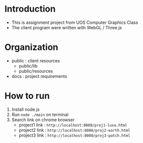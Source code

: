 # Introduction
- This is assignment project from UOS Computer Graphics Class
- The client program were written with WebGL / Three.js  

# Organization
- public : client resources
    - public/lib
    - public/resources
- docs : project requirements

# How to run
1. Install node.js
2. Run `node ./main` on terminal
3. Search link on chrome browser
    - project1 link : `http://localhost:8080/proj1-luxo.html`
    - project2 link : `http://localhost:8080/proj2-earth.html`
    - project3 link : `http://localhost:8080/proj3-patch.html`
